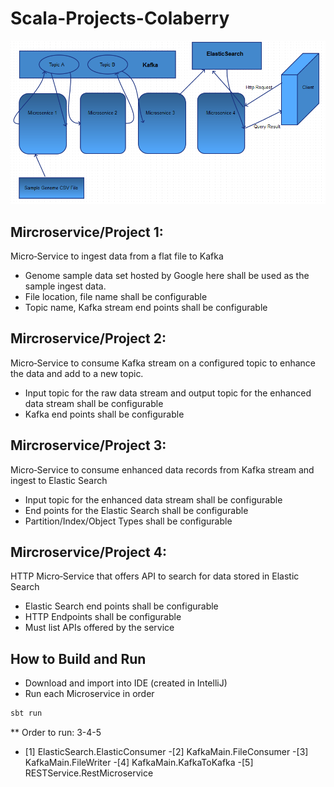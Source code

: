 # Scala-Projects-Colaberry

![High Level Architecture](./Scala-Project-Wire.PNG "High Level Architecture")

## Mircroservice/Project 1:

Micro‐Service to ingest data from a flat file to Kafka
 * Genome sample data set hosted by Google here shall be used as the sample ingest data.
 * File location, file name shall be configurable
 * Topic name, Kafka stream end points shall be configurable


## Mircroservice/Project 2: 

Micro‐Service to consume Kafka stream on a configured topic to enhance the
data and add to a new topic.
 * Input topic for the raw data stream and output topic for the enhanced data stream shall be configurable
 * Kafka end points shall be configurable


## Mircroservice/Project 3: 

Micro‐Service to consume enhanced data records from Kafka stream and ingest
to Elastic Search
 * Input topic for the enhanced data stream shall be configurable
 * End points for the Elastic Search shall be configurable
 * Partition/Index/Object Types shall be configurable


## Mircroservice/Project 4:

HTTP Micro‐Service that offers API to search for data stored in Elastic Search
 * Elastic Search end points shall be configurable
 * HTTP Endpoints shall be configurable
 * Must list APIs offered by the service

## How to Build and Run
 * Download and import into IDE (created in IntelliJ)
 * Run each Microservice in order
 ```scala
 sbt run
 ```
 ** Order to run: 3-4-5
- [1] ElasticSearch.ElasticConsumer
 -[2] KafkaMain.FileConsumer
 -[3] KafkaMain.FileWriter
 -[4] KafkaMain.KafkaToKafka
 -[5] RESTService.RestMicroservice

